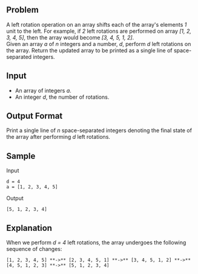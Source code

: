## Problem
A left rotation operation on an array shifts each of the array's elements *1* unit to the left. For example, if *2* left rotations are performed on array *[1, 2, 3, 4, 5]*, then the array would become *[3, 4, 5, 1, 2]*.  
Given an array *a* of *n* integers and a number, *d*, perform *d* left rotations on the array. Return the updated array to be printed as a single line of space-separated integers.

## Input
- An array of integers *a*.
- An integer *d*, the number of rotations.

## Output Format
Print a single line of *n* space-separated integers denoting the final state of the array after performing *d* left rotations.

## Sample
Input
```
d = 4
a = [1, 2, 3, 4, 5]
```
Output
```
[5, 1, 2, 3, 4]
```
## Explanation
When we perform *d = 4* left rotations, the array undergoes the following sequence of changes:
```
[1, 2, 3, 4, 5] **->** [2, 3, 4, 5, 1] **->** [3, 4, 5, 1, 2] **->** [4, 5, 1, 2, 3] **->** [5, 1, 2, 3, 4]
```




